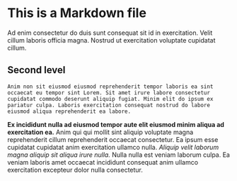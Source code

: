 # This is a Markdown file

Ad enim consectetur do duis sunt consequat sit id in exercitation. Velit cillum laboris officia magna. Nostrud ut exercitation voluptate cupidatat cillum.

## Second level

`Anim non sit eiusmod eiusmod reprehenderit tempor laboris ea sint occaecat eu tempor sint Lorem. Sit amet irure labore consectetur cupidatat commodo deserunt aliquip fugiat. Minim elit do ipsum ex pariatur culpa. Laboris exercitation consequat nostrud do labore eiusmod aliqua reprehenderit ea labore.`

**Ex incididunt nulla ad eiusmod tempor aute elit eiusmod minim aliqua ad exercitation ea.** Anim qui qui mollit sint aliquip voluptate magna reprehenderit cillum reprehenderit occaecat consectetur. Ea ipsum esse cupidatat cupidatat anim exercitation ullamco nulla. *Aliquip velit laborum magna aliquip sit aliqua irure nulla.* Nulla nulla est veniam laborum culpa. Ea veniam laboris amet occaecat incididunt consequat anim ullamco exercitation excepteur dolor nulla consectetur.
